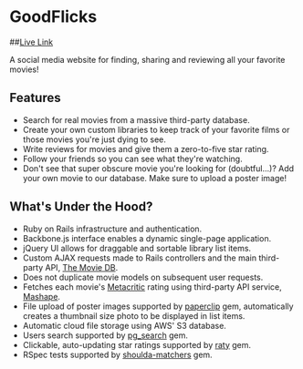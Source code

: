 # GoodFlicks

##[Live Link](http://www.goodflicks.co)

A social media website for finding, sharing and reviewing all your favorite movies!

## Features

* Search for real movies from a massive third-party database.
* Create your own custom libraries to keep track of your favorite films or those movies you're just dying to see.
* Write reviews for movies and give them a zero-to-five star rating.
* Follow your friends so you can see what they're watching.
* Don't see that super obscure movie you're looking for (doubtful...)? Add your own movie to our database. Make sure to upload a poster image!

## What's Under the Hood?

* Ruby on Rails infrastructure and authentication.
* Backbone.js interface enables a dynamic single-page application.
* jQuery UI allows for draggable and sortable library list items.
* Custom AJAX requests made to Rails controllers and the main third-party API, [The Movie DB](https://www.themoviedb.org/documentation/api).
* Does not duplicate movie models on subsequent user requests.
* Fetches each movie's [Metacritic](http://www.metacritic.com/) rating using third-party API service, [Mashape](https://www.mashape.com/byroredux/metacritic).
* File upload of poster images supported by [paperclip](https://github.com/thoughtbot/paperclip) gem, automatically creates a thumbnail size photo to be displayed in list items.
* Automatic cloud file storage using AWS' S3 database.
* Users search supported by [pg_search](https://github.com/Casecommons/pg_search) gem.
* Clickable, auto-updating star ratings supported by [raty](https://github.com/wbotelhos/raty) gem.
* RSpec tests supported by [shoulda-matchers](https://github.com/thoughtbot/shoulda-matchers) gem.
